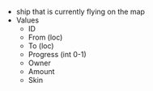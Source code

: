 - ship that is currently flying on the map
- Values
	- ID
	- From (loc)
	- To (loc)
	- Progress (int 0-1)
	- Owner
	- Amount
	- Skin